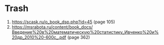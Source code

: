 # Trash
1. https://scask.ru/o_book_dsp.php?id=45 (page 105)
2. https://msrabota.ru/content/book_docs/Введение%20в%20математическую%20статистику_Ивченко%20и%20др_2010%20-600с_.pdf (page 362)
